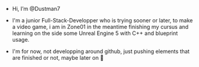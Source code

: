 - Hi, I’m @Dustman7

- I'm a junior Full-Stack-Developper who is trying sooner or later, to make a video game, i am in Zone01 in the meantime finishing my cursus and learning on the side some Unreal Engine 5 with C++ and blueprint usage.
- I'm for now, not developping around github, just pushing elements that are finished or not, maybe later on 👀
  


<!---
Dustman7/Dustman7 is a ✨ special ✨ repository because its `README.md` (this file) appears on your GitHub profile.
You can click the Preview link to take a look at your changes.
--->
